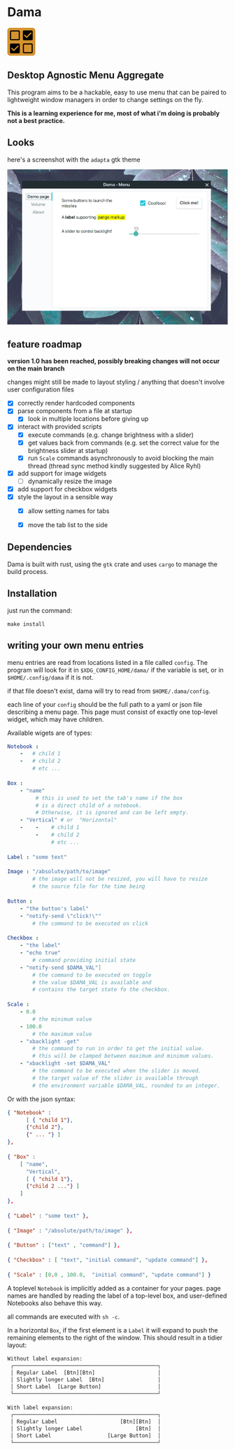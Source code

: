 # Dama
![](assets/icon2.png)

## Desktop Agnostic Menu Aggregate

This program aims to be a hackable, easy to use menu that can be paired to 
lightweight window managers in order to change settings on the fly.

**This is a learning experience for me, most of what i'm doing is probably not a best practice.**

## Looks

here's a screenshot with the `adapta` gtk theme

![](assets/screenshot.png)

## feature roadmap

**version 1.0 has been reached, possibly breaking changes will not occur on the main branch**

changes might still be made to layout styling / anything that doesn't involve user configuration files

- [x] correctly render hardcoded components
- [x] parse components from a file at startup
  - [x] look in multiple locations before giving up
- [X] interact with provided scripts
  - [x] execute commands (e.g. change brightness with a slider)
  - [X] get values back from commands (e.g. set the correct value for the brightness slider at startup)
  - [X] run `Scale` commands asynchronously to avoid blocking the main thread 
    (thread sync method kindly suggested by Alice Ryhl)
- [x] add support for image widgets
  - [ ] dynamically resize the image
- [x] add support for checkbox widgets
- [x] style the layout in a sensible way
  - [x] allow setting names for tabs
  - [x] move the tab list to the side


## Dependencies

Dama is built with rust, using the `gtk` crate and uses `cargo` to manage the build process.

## Installation


just run the command:
```
make install
```

## writing your own menu entries

menu entries are read from locations listed in a file called `config`.
The program will look for it in `$XDG_CONFIG_HOME/dama/` 
if the variable is set, or in `$HOME/.config/dama` if it is not.

if that file doesn't exist, dama will try to read from `$HOME/.dama/config`.

each line of your `config` should be the full path to a yaml or json file describing a menu page.
This page must consist of exactly one top-level widget, which may have children.

Available wigets are of types:

```yaml
Notebook :
    -   # child 1
    -   # child 2
        # etc ... 

Box : 
    - "name"
         # this is used to set the tab's name if the box 
         # is a direct child of a notebook.
         # Otherwise, it is ignored and can be left empty.
    - "Vertical" # or  "Horizontal"
    -    -    # child 1
         -    # child 2
              # etc ... 

Label : "some text"

Image : "/absolute/path/to/image"
        # the image will not be resized, you will have to resize 
        # the source file for the time being

Button : 
    - "the button's label"
    - "notify-send \"click!\""
        # the command to be executed on click 

Checkbox : 
    - "the label"
    - "echo true"
        # command providing initial state
    - "notify-send $DAMA_VAL"]
        # the command to be executed on toggle
        # the value $DAMA_VAL is available and
        # contains the target state fo the checkbox.

Scale : 
    - 0.0  
        # the minimum value
    - 100.0
        # the maximum value
    - "xbacklight -get"
        # the command to run in order to get the initial value.
        # this will be clamped between maximum and minimum values.
    - "xbacklight -set $DAMA_VAL"
        # the command to be executed when the slider is moved.
        # the target value of the slider is available through                              
        # the environment variable $DAMA_VAL, rounded to an integer.
```

Or with the json syntax:

```json
{ "Notebook" : 
      [ { "child 1"},  
      {"child 2"},
      {" ... "} ]
},

{ "Box" : 
    [ "name",
      "Vertical",
      [ { "child 1"},  
      {"child 2 ..."} ]
    ]
},

{ "Label" : "some text" },

{ "Image" : "/absolute/path/to/image" },

{ "Button" : ["text" , "command"] }, 

{ "Checkbox" : [ "text", "initial command", "update command"] },

{ "Scale" : [0.0 , 100.0,  "initial command", "update command"] } 

```

A toplevel `Notebook` is implicitly added as a container for your pages. page names are handled
by reading the label of a top-level box, and user-defined Notebooks also behave this way.

all commands are executed with `sh -c`.

In a horizontal `Box`, if the first element is a `Label` it will expand to push
the remaining elements to the right of the window. This should result in a tidier layout:

```
Without label expansion:
 ┌──────────────────────────────────────────────┐
 │ Regular Label  [Btn][Btn]                    │ 
 │ Slightly longer Label  [Btn]                 │ 
 │ Short Label  [Large Button]                  │
 └──────────────────────────────────────────────┘

With label expansion:
 ┌──────────────────────────────────────────────┐
 │ Regular Label                    [Btn][Btn]  │
 │ Slightly longer Label                 [Btn]  │ 
 │ Short Label                  [Large Button]  │
 └──────────────────────────────────────────────┘
```




